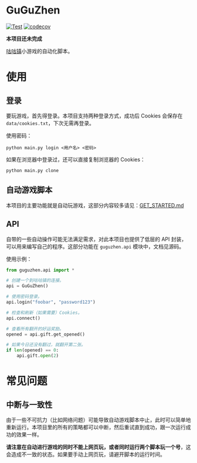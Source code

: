 # GuGuZhen

[![Test](https://github.com/Kaciras/GuGuZhen/actions/workflows/test.yml/badge.svg)](https://github.com/Kaciras/GuGuZhen/actions/workflows/test.yml)
[![codecov](https://codecov.io/gh/Kaciras/GuGuZhen/branch/master/graph/badge.svg?token=OQ13CHUQ12)](https://codecov.io/gh/Kaciras/GuGuZhen)

**本项目还未完成**

[咕咕镇](https://www.guguzhen.com)小游戏的自动化脚本。

# 使用

## 登录

要玩游戏，首先得登录。本项目支持两种登录方式，成功后 Cookies 会保存在 `data/cookies.txt`，下次无需再登录。

使用密码：

```shell
python main.py login <用户名> <密码>
```

如果在浏览器中登录过，还可以直接复制浏览器的 Cookies：

```shell
python main.py clone
```

## 自动游戏脚本

本项目的主要功能就是自动玩游戏，这部分内容较多请见：[GET_STARTED.md](doc/GET_STARTED.md)

## API

自带的一些自动操作可能无法满足需求，对此本项目也提供了低层的 API 封装，可以用来编写自己的程序。这部分功能在 `guguzhen.api` 模块中，文档见源码。

使用示例：

```python
from guguzhen.api import *

# 创建一个到咕咕镇的连接。
api = GuGuZhen()

# 使用密码登录。
api.login("foobar", "password123")

# 检查和刷新（如果需要）Cookies。
api.connect()

# 查看所有翻开的好运奖励。
opened = api.gift.get_opened()

# 如果今日还没有翻过，就翻开第二张。
if len(opened) == 0:
    api.gift.open(2)
```

# 常见问题

## 中断与一致性

由于一些不可抗力（比如网络问题）可能导致自动游戏脚本中止，此时可以简单地重新运行。本项目里的所有的策略都可以中断，然后重试直到成功，跟一次运行成功的效果一样。

**请注意在自动进行游戏的同时不能上网页玩，或者同时运行两个脚本玩一个号**，这会造成不一致的状态。如果要手动上网页玩，请避开脚本的运行时间。
